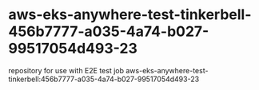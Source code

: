 # aws-eks-anywhere-test-tinkerbell-456b7777-a035-4a74-b027-99517054d493-23
repository for use with E2E test job aws-eks-anywhere-test-tinkerbell:456b7777-a035-4a74-b027-99517054d493-23
